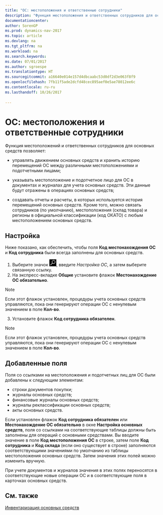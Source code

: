 ```yaml
---
title: "ОС: местоположения и ответственные сотрудники"
description: "Функция местоположения и ответственных сотрудников для основных средств позволяет, помимо прочего, управлять движением основных средств и отслеживать историю перемещений основных средств между различными местоположениями и подотчетными лицами."
documentationcenter: 
author: SorenGP
ms.prod: dynamics-nav-2017
ms.topic: article
ms.devlang: na
ms.tgt_pltfrm: na
ms.workload: na
ms.search.keywords: 
ms.date: 07/01/2017
ms.author: sgroespe
ms.translationtype: HT
ms.sourcegitcommit: a16640e014e157d4dbcaabc53d0df2d3e063f8f9
ms.openlocfilehash: 7fb11f5ade2dcfd48cec895aef0e5ae78012ee6c
ms.contentlocale: ru-ru
ms.lasthandoff: 10/26/2017

---
```

# <a name="fixed-asset-locations-and-employees"></a>ОС: местоположения и ответственные сотрудники
Функция местоположений и ответственных сотрудников для основных средств позволяет:  

- управлять движением основных средств и хранить историю перемещений ОС между различными местоположениями и подотчетными лицами;  

- указывать местоположение и подотчетное лицо для ОС в документах и журналах для учета основных средств. Эти данные будут отражены в операциях основных средств;  

- создавать отчеты и расчеты, в которых используется история перемещений основных средств. Кроме того, можно связать сотрудников (по умолчанию), местоположения (склад товара) и регионы в официальной классификации (код ОКАТО) с любым местоположением основных средств.  

## <a name="setup"></a>Настройка  
Ниже показано, как обеспечить, чтобы поля **Код местонахождения ОС** и **Код сотрудника** были всегда заполнены для основных средств.  

1.  Выберите значок ![Поиск страницы или отчета](../../media/ui-search/search_small.png "Значок поиска страницы или отчета"), введите *Настройка ОС*, а затем выберите связанную ссылку.
2.  На экспресс-вкладке **Общие** установите флажок **Местонахождение ОС обязательно**.  

> [!NOTE]  
>  Если этот флажок установлен, процедуры учета основных средств управляются, пока они генерируют операции ОС с ненулевым значением в поле **Кол-во**.  

3.  Установите флажок **Код сотрудника обязателен**.  

> [!NOTE]  
>  Если этот флажок установлен, процедуры учета основных средств управляются, пока они генерируют операции ОС с ненулевым значением в поле **Кол-во**.  

## <a name="added-fields"></a>Добавленные поля  
Поля со ссылками на местоположения и подотчетных лиц для ОС были добавлены к следующим элементам:  

- строки документов покупки;  
- журналы основных средств;  
- финансовые журналы основных средств;  
- журналы реклассификации основных средств;  
- акты основных средств.  

Если установлен флажок **Код сотрудника обязателен** или **Местонахождение ОС обязательно** в окне **Настройка основных средств**, поля со ссылками на соответствующие таблицы должны быть заполнены для операций с основными средствами. Вы вводите значение в поле **Код местоположения ОС** в строке, затем поле **Код сотрудника** и **Код склада** (если оно существует в строке) заполняются соответствующими значениями по умолчанию из таблицы местоположения основных средств. Затем значения этих полей можно изменить вручную.  

 При учете документов и журналов значения в этих полях переносятся в соответствующие новые операции ОС и в соответствующие поля в карточках основных средств.  

## <a name="see-also"></a>См. также  
 [Инвентаризация основных средств](fixed-asset-inventory.md)

